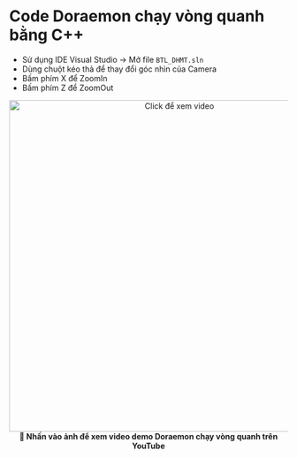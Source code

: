 # Code Doraemon chạy vòng quanh bằng C++

- Sử dụng IDE Visual Studio → Mở file `BTL_DHMT.sln`  
- Dùng chuột kéo thả để thay đổi góc nhìn của Camera  
- Bấm phím X để ZoomIn  
- Bấm phím Z để ZoomOut  

<div align="center">

<!-- Ảnh demo có thể click -->
<a href="https://youtu.be/R4AjQrmIa4o" target="_blank">
  <img src="https://github.com/user-attachments/assets/d75e5354-563c-4da2-95a8-6713a1e5a150" width="600" alt="Click để xem video"/>
</a>

<br/>
<b>🔼 Nhấn vào ảnh để xem video demo Doraemon chạy vòng quanh trên YouTube</b>

</div>
